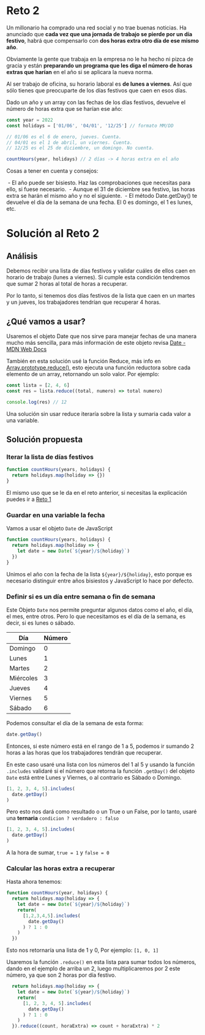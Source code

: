 # Reto 2

Un millonario ha comprado una red social y no trae buenas noticias. Ha anunciado que **cada vez que una jornada de trabajo se pierde por un día festivo**, habrá que compensarlo con **dos horas extra otro día de ese mismo año**.

Obviamente la gente que trabaja en la empresa no le ha hecho ni pizca de gracia y están **preparando un programa que les diga el número de horas extras que harían** en el año si se aplicara la nueva norma.

Al ser trabajo de oficina, su horario laboral es **de lunes a viernes**. Así que sólo tienes que preocuparte de los días festivos que caen en esos días.

Dado un año y un array con las fechas de los días festivos, devuelve el número de horas extra que se harían ese año:

```js
const year = 2022
const holidays = ['01/06', '04/01', '12/25'] // formato MM/DD

// 01/06 es el 6 de enero, jueves. Cuenta.
// 04/01 es el 1 de abril, un viernes. Cuenta.
// 12/25 es el 25 de diciembre, un domingo. No cuenta.

countHours(year, holidays) // 2 días -> 4 horas extra en el año
```

Cosas a tener en cuenta y consejos:

 - El año puede ser bisiesto. Haz las comprobaciones que necesitas para ello, si fuese necesario.
 - Aunque el 31 de diciembre sea festivo, las horas extra se harán el mismo año y no el siguiente.
 - El método Date.getDay() te devuelve el día de la semana de una fecha. El 0 es domingo, el 1 es lunes, etc.

# Solución al Reto 2

## Análisis

Debemos recibir una lista de días festivos y validar cuáles de ellos caen en horario de trabajo (lunes a viernes). Si cumple esta condición tendremos que sumar 2 horas al total de horas a recuperar.

Por lo tanto, si tenemos dos días festivos de la lista que caen en un martes y un jueves, los trabajadores tendrían que recuperar 4 horas.

## ¿Qué vamos a usar? 

Usaremos el objeto Date que nos sirve para manejar fechas de una manera mucho más sencilla, para más información de este objeto revisa [Date - MDN Web Docs](https://developer.mozilla.org/es/docs/Web/JavaScript/Reference/Global_Objects/Date)

También en esta solución usé la función Reduce, más info en [Array.prototype.reduce()](https://developer.mozilla.org/es/docs/Web/JavaScript/Reference/Global_Objects/Array/Reduce), esto ejecuta una función reductora sobre cada elemento de un array, retornando un solo valor. Por ejemplo:

```js
const lista = [2, 4, 6]
const res = lista.reduce((total, numero) => total numero)

console.log(res) // 12
```

Una solución sin usar reduce iteraría sobre la lista y sumaria cada valor a una variable.

## Solución propuesta

### Iterar la lista de días festivos

```js
function countHours(years, holidays) {
  return holidays.map(holiday => {})
}
```

El mismo uso que se le da en el reto anterior, si necesitas la explicación puedes ir a [Reto 1](https://github.com/Achalogy/advent-js-2022/tree/main/retos/reto1/README.me)

### Guardar en una variable la fecha

Vamos a usar el objeto `Date` de JavaScript

```js
function countHours(years, holidays) {
  return holidays.map(holiday => {
    let date = new Date(`${year}/${holiday}`)
  })
}
```

Unimos el año con la fecha de la lista `${year}/${holiday}`, esto porque es necesario distinguir entre años bisiestos y JavaScript lo hace por defecto.

### Definir si es un día entre semana o fin de semana

Este Objeto `Date` nos permite preguntar algunos datos como el año, el día, el mes, entre otros. Pero lo que necesitamos es el día de la semana, es decir, si es lunes o sábado.

| Día | Número |
| --- | ------ |
| Domingo | 0 |
| Lunes | 1 |
| Martes | 2 |
| Miércoles | 3 |
| Jueves | 4 |
| Viernes | 5 |
| Sábado | 6 |

Podemos consultar el día de la semana de esta forma:

```js
date.getDay()
```

Entonces, si este número está en el rango de 1 a 5, podemos ir sumando 2 horas a las horas que los trabajadores tendrán que recuperar.

En este caso usaré una lista con los números del 1 al 5 y usando la función `.includes` validaré si el número que retorna la función `.getDay()` del objeto `Date` está entre Lunes y Viernes, o al contrario es Sábado o Domingo.

```js
[1, 2, 3, 4, 5].includes(
  date.getDay()
)
```

Pero esto nos dará como resultado o un True o un False, por lo tanto, usaré una **ternaria** `condicion ? verdadero : falso`

```js
[1, 2, 3, 4, 5].includes(
  date.getDay()
)
```

A la hora de sumar, `true = 1` y `false = 0`

### Calcular las horas extra a recuperar

Hasta ahora tenemos:

```js
function countHours(year, holidays) {
  return holidays.map(holiday => {
    let date = new Date(`${year}/${holiday}`)
    return(
      [1,2,3,4,5].includes(
        date.getDay()
      ) ? 1 : 0
    )
  })
```

Esto nos retornaría una lista de 1 y 0, Por ejemplo: `[1, 0, 1]`

Usaremos la función `.reduce()` en esta lista para sumar todos los números, dando en el ejemplo de arriba un 2, luego multiplicaremos por 2 este número, ya que son 2 horas por día festivo.

```js
  return holidays.map(holiday => {
    let date = new Date(`${year}/${holiday}`)
    return(
      [1, 2, 3, 4, 5].includes(
        date.getDay()
      ) ? 1 : 0
    )
  }).reduce((count, horaExtra) => count + horaExtra) * 2
```
